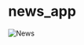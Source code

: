 # news_app

![News](https://user-images.githubusercontent.com/58266158/150205958-d6a3055e-3df7-46e9-bd49-dfbe4a10e3ba.jpeg)
